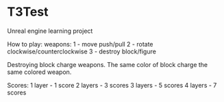 # T3Test
Unreal engine learning project

How to play: 
weapons: 
1 - move   push/pull
2 - rotate clockwise/counterclockwise
3 - destroy block/figure

Destroying block charge weapons. The same color of block charge the same colored weapon.

Scores: 
1 layer - 1 score
2 layers - 3 scores
3 layers - 5 scores
4 layers - 7 scores
